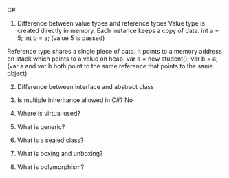 C#

1. Difference between value types and reference types
Value type is created directly in memory. Each instance keeps a copy of data.
int a = 5;
int b = a; (value 5 is passed)

Reference type shares a single piece of data. It points to a memory address on stack
which points to a value on heap.
var a = new student();
var b = a; (var a and var b both point to the same reference that points to the same object) 

2. Difference between interface and abstract class

3. Is multiple inheritance allowed in C#?
No

4. Where is virtual used?

5. What is generic?

6. What is a sealed class?

7. What is boxing and unboxing?

8. What is polymorphism?

